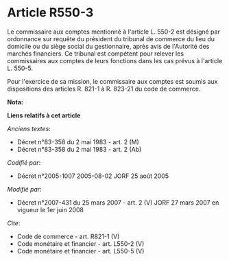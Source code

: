 # Article R550-3

Le commissaire aux comptes mentionné à l'article L. 550-2 est désigné par ordonnance sur requête du président du tribunal de
commerce du lieu du domicile ou du siège social du gestionnaire, après avis de l'Autorité des marchés financiers. Ce tribunal
est compétent pour relever les commissaires aux comptes de leurs fonctions dans les cas prévus à l'article L. 550-5. 

Pour l'exercice de sa mission, le commissaire aux comptes est soumis aux dispositions des articles R. 821-1 à R. 823-21 du
code de commerce.

**Nota:**



**Liens relatifs à cet article**

_Anciens textes_:

  - Décret n°83-358 du 2 mai 1983 - art. 2 (M)
  - Décret n°83-358 du 2 mai 1983 - art. 2 (Ab)

_Codifié par_:

  - Décret n°2005-1007 2005-08-02 JORF 25 août 2005

_Modifié par_:

  - Décret n°2007-431 du 25 mars 2007 - art. 2 (V) JORF 27 mars 2007 en vigueur le 1er juin 2008

_Cite_:

  - Code de commerce - art. R821-1 (V)
  - Code monétaire et financier - art. L550-2 (V)
  - Code monétaire et financier - art. L550-5 (V)
